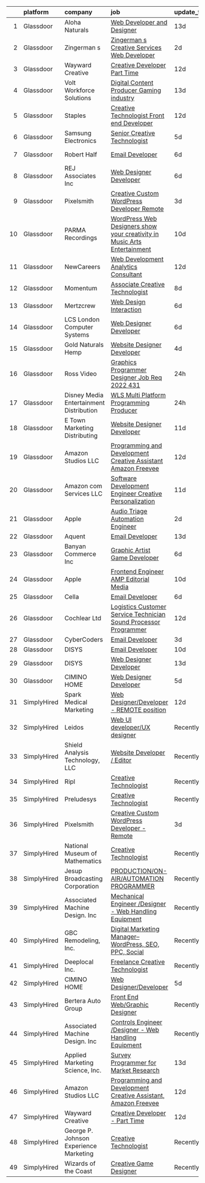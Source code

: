 

|    | platform    | company                                   | job                                                                                                                                                                                                                                                                                                                                                                                                                                                                                                                                                                                                                                                                                                                                                                                                                                                                                                                                                                                                                                                                                                                                                                                                                                                                                                                                                           | update_time   | location             |
|---:|:------------|:------------------------------------------|:--------------------------------------------------------------------------------------------------------------------------------------------------------------------------------------------------------------------------------------------------------------------------------------------------------------------------------------------------------------------------------------------------------------------------------------------------------------------------------------------------------------------------------------------------------------------------------------------------------------------------------------------------------------------------------------------------------------------------------------------------------------------------------------------------------------------------------------------------------------------------------------------------------------------------------------------------------------------------------------------------------------------------------------------------------------------------------------------------------------------------------------------------------------------------------------------------------------------------------------------------------------------------------------------------------------------------------------------------------------|:--------------|:---------------------|
|  1 | Glassdoor   | Aloha Naturals                            | [Web Developer and Designer](https://www.glassdoor.com/partner/jobListing.htm?pos=121&ao=1136043&s=58&guid=00000181c8094906b4c8312eda877c3e&src=GD_JOB_AD&t=SR&vt=w&ea=1&cs=1_02975eb5&cb=1656918461030&jobListingId=1007952679795&jrtk=3-0-1g740ii9gkbls801-1g740ii9uk61j800-67659c2537c2a3ac-)                                                                                                                                                                                                                                                                                                                                                                                                                                                                                                                                                                                                                                                                                                                                                                                                                                                                                                                                                                                                                                                              | 13d           | Redding, CA          |
|  2 | Glassdoor   | Zingerman s                               | [Zingerman s Creative Services Web Developer](https://www.glassdoor.com/partner/jobListing.htm?pos=130&ao=1136043&s=58&guid=00000181c8094906b4c8312eda877c3e&src=GD_JOB_AD&t=SR&vt=w&cs=1_bf8ea068&cb=1656918461031&jobListingId=1007977772360&jrtk=3-0-1g740ii9gkbls801-1g740ii9uk61j800-e499b32af42d88a0-)                                                                                                                                                                                                                                                                                                                                                                                                                                                                                                                                                                                                                                                                                                                                                                                                                                                                                                                                                                                                                                                  | 2d            | Ann Arbor, MI        |
|  3 | Glassdoor   | Wayward Creative                          | [Creative Developer   Part Time](https://www.glassdoor.com/partner/jobListing.htm?pos=119&ao=1136043&s=58&guid=00000181c8094906b4c8312eda877c3e&src=GD_JOB_AD&t=SR&vt=w&ea=1&cs=1_66c2be57&cb=1656918461030&jobListingId=1007955167727&jrtk=3-0-1g740ii9gkbls801-1g740ii9uk61j800-7112ac8b51489fde-)                                                                                                                                                                                                                                                                                                                                                                                                                                                                                                                                                                                                                                                                                                                                                                                                                                                                                                                                                                                                                                                          | 12d           | Remote               |
|  4 | Glassdoor   | Volt Workforce Solutions                  | [Digital Content Producer Gaming industry](https://www.glassdoor.com/partner/jobListing.htm?pos=117&ao=1110586&s=58&guid=00000181c8094906b4c8312eda877c3e&src=GD_JOB_AD&t=SR&vt=w&ea=1&cs=1_371d451c&cb=1656918461030&jobListingId=1007952197824&cpc=2CAED5C921A5F994&jrtk=3-0-1g740ii9gkbls801-1g740ii9uk61j800-079e1f56848e8ef8--6NYlbfkN0Dw5YS5k2p9urruc14icYN1MKKvJIN3Kd2XbyQRMSdz9S30i5tCfy1Y-ZWHvwiYZbgLZgbhyWDs5YFy4CRRMaD4wOB9QQ2eNt6TVvAU65ag8trotRibEzahZb88m25vOc3Wud-ZoW1TAqQlHP7IullWNJSM2j8A_sJswtfRCwNOBHIcCMMPg_qRMd3Sz_Vr3BWd_xmNR4xxUMwQDPrMV_ATKT3jtyfGjYrOBdu6wPXNPsAarx2LMJRwByyaRwTBKZref4sV5alV9Uo3JzEdQIS8W91Z1kOStnwVK72MyO1Chq0SqEbwNdy85OSgJoea6VpMN6UV2ngeC5z29dqX7_ZL4aBps4iq8wXg2AQpyeAwlWflWNOQZCPB6HiQ8tWbOfuWLln1AWDYZTB1p6F9u7GDb0nSwKK6jjw9xWenPiYSIsHls7WXSf2cVSHQBmUdQQ_Py01cAHaDfGGub7JftYwkj3APbm8z1tPhQODVqGHQCrz-peaIoEXu7iT33O_ieQVu-0Ic20pfIRKHu-Lk8mLBjegNgLTRb-X6TXDDG9zBg7Z-F4sQDPfmhTg4CcCXr7U%3D)                                                                                                                                                                                                                                                                                                                                                                                                             | 13d           | Foothill Ranch, CA   |
|  5 | Glassdoor   | Staples                                   | [Creative Technologist   Front end Developer](https://www.glassdoor.com/partner/jobListing.htm?pos=120&ao=1136043&s=58&guid=00000181c8094906b4c8312eda877c3e&src=GD_JOB_AD&t=SR&vt=w&cs=1_e7426ac9&cb=1656918461030&jobListingId=1007954915452&jrtk=3-0-1g740ii9gkbls801-1g740ii9uk61j800-ee740fed151fb7c3-)                                                                                                                                                                                                                                                                                                                                                                                                                                                                                                                                                                                                                                                                                                                                                                                                                                                                                                                                                                                                                                                  | 12d           | Framingham, MA       |
|  6 | Glassdoor   | Samsung Electronics                       | [Senior Creative Technologist](https://www.glassdoor.com/partner/jobListing.htm?pos=127&ao=1136043&s=58&guid=00000181c8094906b4c8312eda877c3e&src=GD_JOB_AD&t=SR&vt=w&cs=1_78885ac3&cb=1656918461030&jobListingId=1007968494885&jrtk=3-0-1g740ii9gkbls801-1g740ii9uk61j800-9298f996af1b1bed-)                                                                                                                                                                                                                                                                                                                                                                                                                                                                                                                                                                                                                                                                                                                                                                                                                                                                                                                                                                                                                                                                 | 5d            | New York, NY         |
|  7 | Glassdoor   | Robert Half                               | [Email Developer](https://www.glassdoor.com/partner/jobListing.htm?pos=112&ao=1110586&s=58&guid=00000181c8094906b4c8312eda877c3e&src=GD_JOB_AD&t=SR&vt=w&ea=1&cs=1_c8fa8386&cb=1656918461029&jobListingId=1007966987917&cpc=56C4EA4A1A191A49&jrtk=3-0-1g740ii9gkbls801-1g740ii9uk61j800-08570e393c51694f--6NYlbfkN0CpzDdaQkua3np5pkmj49lKioZwmwxQ-yx5plwbYmV_M5St0DD8rCm1b97fu_mRPTT0lX9fIyOGuKZAagrYpKe9kmVzJG0uc1dRY7ZhFZ2MacIHCknr7RtkoHkGKQB2stR3LEPv25-qcAvPVUzTxutNrVTz7leryGygVgH6ADYWPkuYiKSf2bzROAynN4B-uKwOpmPv4v_Grt2IFoFdsq1xP-LTuD60aT49_L0ZvZmP4j4v1wMv5IJ6mIg4aZzoOq44exeFY9r4ss_j_8HJddv01KWu3WFMIAnXHkK7z7M4vqnFQGDs2J_6kXjyq5oCwCIMMO-psrMZTx3g54MG2jrYmaV9IMnMThdgqe9Zi-3r1o4Mke8xRQeF4VJRRKJsPEMTWdoAnCFQ2FTkHFBzU7CSIJ2Ub6sVaRhj2hrAoM9yrv5PvKBTl5dlfs0vHUUYX6CrXx82CInpRUvfVnoXrW7JR1ZWlCt1Fd7BCrea1hYPNNHuqAF7WfgN5ZlQUmLmF_4FshqFmr6B_IO6I7maudgiR8AV-oCJ9xSPpuEzH-gQIzoIC4gTvL4K)                                                                                                                                                                                                                                                                                                                                                                                                                                                    | 6d            | Minneapolis, MN      |
|  8 | Glassdoor   | REJ   Associates  Inc                     | [Web Designer Developer](https://www.glassdoor.com/partner/jobListing.htm?pos=105&ao=1110586&s=58&guid=00000181c8094906b4c8312eda877c3e&src=GD_JOB_AD&t=SR&vt=w&ea=1&cs=1_d18abeee&cb=1656918461028&jobListingId=1007966601344&cpc=87A0A889578C8297&jrtk=3-0-1g740ii9gkbls801-1g740ii9uk61j800-f21f92c11f9636e7--6NYlbfkN0AF_bfm7gzr-f4HtFIOaurJ6VoJjpjfwwjpbPTStdJTja__rm5RFnvmIqP4IgP5Pe9LPH0Wvd-eNmh-svet7uxInj_bsQckp_AgRbUVHkU9u_v3es87Or_Ts7e6a_xbBrm9_L7GMw2LRBWHymCT5m1nvlXN4krY8lr_MJ5t1ZbAHoB0YuYPu8GwaDTuHa_XEp0ythOkfI5NOV1VdERvDIzUU7aTJChKYGhF9hH4fnqhbSb0XFk5S5ScyViwo8njt8w-E85V7i_5ZSL0b9377j0HPgF4H780QZwX43rKkYLdtS_UzC9CIUCmFiODXiyWRh06N31L8rFx5M7Bn2fs4fqFowX4_m2dp63rvn5kL--KzH6sIhDFNXgeqbGNcz1P8yVZHNYOx6M9SL9tzvSLYGRP85UsQbwnJMlSzzdJXzkadU8xjfoZRwHaLpxV3merpA-4a0HZvPcVqVzHd9rH7C8TqwKES4M86VhIzsifjaf9NBbS3VqxOyWox6PqqR9LT-o%3D)                                                                                                                                                                                                                                                                                                                                                                                                                                                                                               | 6d            | Maryland             |
|  9 | Glassdoor   | Pixelsmith                                | [Creative Custom WordPress Developer   Remote](https://www.glassdoor.com/partner/jobListing.htm?pos=118&ao=1136043&s=58&guid=00000181c8094906b4c8312eda877c3e&src=GD_JOB_AD&t=SR&vt=w&ea=1&cs=1_ceba4e20&cb=1656918461030&jobListingId=1007973883449&jrtk=3-0-1g740ii9gkbls801-1g740ii9uk61j800-9ace6d2b283665ed-)                                                                                                                                                                                                                                                                                                                                                                                                                                                                                                                                                                                                                                                                                                                                                                                                                                                                                                                                                                                                                                            | 3d            | Remote               |
| 10 | Glassdoor   | PARMA Recordings                          | [WordPress Web Designers  show your creativity in Music Arts Entertainment](https://www.glassdoor.com/partner/jobListing.htm?pos=110&ao=1110586&s=58&guid=00000181c8094906b4c8312eda877c3e&src=GD_JOB_AD&t=SR&vt=w&ea=1&cs=1_8b8816ff&cb=1656918461029&jobListingId=1007960095074&cpc=F4EED0218A761C36&jrtk=3-0-1g740ii9gkbls801-1g740ii9uk61j800-a51dcf66eccc53eb--6NYlbfkN0BMd6i3W3qmAtDke4ZitYLMBEMpVvOQU_aO9JUqgRRkgwDvgaVV8jWDDkXv0s9VdhdFtp8vgpc7Xd14geBqCVRfeb-Zk2gFUWrnzfN3CO7_Kshg7e9lFPeLlS31PbWmaUmDuWqBwBaZIqP5E8OfSbZVpgw5zRAc4LpRHBRqxyh3tAhzUrHfLFIfhkH6S2Qey-YjK3iC2Gp4qB6aGtK7VHE245oUFkMCBj0-yFpnhO5X3oB8sPWhD5-mRJOf6yggeud-fPXX6ZSECuWFEWmSeAtPMLocwf07saaz9cygWDnJkHN4W0sqth0w9N9KWoC53SxCV3hvkpVOy6mjPzovIYX-chmsB9rnMDg2WGi6MT5kJDPhnJuUAcvFUk8OkpYleeSGlZ6SeY-OoIYxc7peOmmUl8E386w9fUM_P5VT1L2uh6Qetnp0ReFpu0CxoBG6V2bkWlApdR3AGHlwxMm5WEIE6wHytTiV4bGoAht9yG_QE6h0KipKcTma74ifu7pmHJWggbQBQZTCRM0f9Lf8oxbXqez9Br_JukBfQH4RJqCKEkpspThqBjgn)                                                                                                                                                                                                                                                                                                                                                                                          | 10d           | Remote               |
| 11 | Glassdoor   | NewCareers                                | [Web Development   Analytics Consultant](https://www.glassdoor.com/partner/jobListing.htm?pos=107&ao=1110586&s=58&guid=00000181c8094906b4c8312eda877c3e&src=GD_JOB_AD&t=SR&vt=w&ea=1&cs=1_7b9102c7&cb=1656918461029&jobListingId=1007955225086&cpc=E521981D00147CE2&jrtk=3-0-1g740ii9gkbls801-1g740ii9uk61j800-44635003ad8b825f--6NYlbfkN0Bjiyhcpv8gxDD8fdIe3FrBcqNlTJ9ClQKIdpXLARihlvdTWrPsEQj_yOw-2Xl7mg9yuMTHVhFBjImJDFRcnYWAbYf4jzfaUCqWgNnXjpD6LEAcxjd_jNtleHyYvptgX8TjJaGJvupqsD-xzNA06HpmVcNNKIUlRRQ7MHCOXwt73xqh12gYdjmNKOjq5FQlHNGa0hDCaf-tmaJVNUBQJVKOay_f7PqEVTZgzFJH_gIfO2JFhoCbch1tVCJ69eA-zv28uWxc1c1xNKzMj1TA4ylnf6xPXN_j3oSFCssNFVHzGWfhZEnnFTWUXOaI93oxZha6ktuUtw4ujdz1M0Fa6RG3WTjjzKI5czH-J2i-sc9l5Ok5tlhlV5Z1tJyE5ZoTDHW8RyakAofeDjm3fndODV1W7rQuf-UlUXAzkpHOmA5gjjMkUcZDD2MYRhPvh1PWbA2agm2w8b8C-zq1nySj0tZRnjMwkLqxSuJPehGIcVlqwYAkTRl__d1HdFHw4o1DWsczGxa9H6cq177G5BQV7najzxch_DQkkngWCyqoLekCMtFtK9EyKhT0QHD-aywcil_b7CUKoKXQrBk6euVtB_KldL1uMnUF9vbiyVlZWjRH5Vg6oc9til42Kyy7G1pTSsHOPkhIbIevJFqooFgm6yBE)                                                                                                                                                                                                                                                                                                                             | 12d           | Columbus, OH         |
| 12 | Glassdoor   | Momentum                                  | [Associate Creative Technologist](https://www.glassdoor.com/partner/jobListing.htm?pos=124&ao=1136043&s=58&guid=00000181c8094906b4c8312eda877c3e&src=GD_JOB_AD&t=SR&vt=w&ea=1&cs=1_a4d803e8&cb=1656918461030&jobListingId=1007962939629&jrtk=3-0-1g740ii9gkbls801-1g740ii9uk61j800-ff42c8cfaff0c76f-)                                                                                                                                                                                                                                                                                                                                                                                                                                                                                                                                                                                                                                                                                                                                                                                                                                                                                                                                                                                                                                                         | 8d            | Atlanta, GA          |
| 13 | Glassdoor   | Mertzcrew                                 | [Web Design   Interaction](https://www.glassdoor.com/partner/jobListing.htm?pos=102&ao=1110586&s=58&guid=00000181c8094906b4c8312eda877c3e&src=GD_JOB_AD&t=SR&vt=w&ea=1&cs=1_446a3cf3&cb=1656918461028&jobListingId=1007966236424&cpc=FD0C804CFA90C8E1&jrtk=3-0-1g740ii9gkbls801-1g740ii9uk61j800-d7b203b7847f2977--6NYlbfkN0DE-WsZ-E3KFWF3Vy9cHNPRyT9oUaNiOs8Aj2pBswgg_UihWvJc2IKLsmDR5GY5w7YP7oCUHMvOM01OcB-YNU1bs6twprF5ntZxLVCRH2oMJUu34ecslfq5H5bp8dBx3WcmM81OYSb9qzXI2VSdSvdiajaXK6Q405UmUx9sHJAuFPPOcRL2l3G2rA0xFX5jC3dk-bJqLfPBOGhxDq0bXkUmTCJ3_4CJj1EYKLKXzyJyFNsaiqi8iY6AQ6XAciLTagoYcr3wLlqVVSGngAXCApx17yqbhnX4R_KXxTxOGERhVPooVqwmqUwURPu3n3Nl-zVUVNtQSRkwb3JT2IKYac4h1KwlJRthbiDijhG2f2vKTrNR_NGvrGqsaEuCiC5RSlN2z7WIJHHNSwvnanEBMXsWH0z5Y9NRShSxqM-5NiuOusEJa4Jflu_ae0KRpt-SjOQFBhv7Feo7NRBH_KwclR1hGD2MHTI557E-V9vq-8iGmqzI7zU9ZIGG6I2HvgQ5yJA%3D)                                                                                                                                                                                                                                                                                                                                                                                                                                                                                             | 6d            | Orlando, FL          |
| 14 | Glassdoor   | LCS   London Computer Systems             | [Web Designer Developer](https://www.glassdoor.com/partner/jobListing.htm?pos=106&ao=1110586&s=58&guid=00000181c8094906b4c8312eda877c3e&src=GD_JOB_AD&t=SR&vt=w&ea=1&cs=1_26d07257&cb=1656918461029&jobListingId=1007966579486&cpc=9EDA28EADF1DF7F0&jrtk=3-0-1g740ii9gkbls801-1g740ii9uk61j800-b648318ff084326a--6NYlbfkN0CckLY1Y7Nzm7RAXoTq-bvgsovIKUj47znE7HlWw5vlrDWT7l6GaPFsZiavTqzdiZeSaDW7SoWiDl4lnuPg_HOva0V4T7MKe1KwuLmhtBa1yw91o-2mgcMY33eeB5JpXn0qZHVHlA-q4sF9I383nlbjXZ9u3j8E8bBNXs1gKxBSDcuT3G2NZQBgBxiizMCS-8QAFfJN3_kO9bYBcyg7eHzF_urJXWn60PYhX2MTEGjXwYhyP-runXYOXauna8LLylySWFlArRrICiU7wDpc1YQoh967Gg0OumVQgAbrVQHezTScvWOXK28hvRexZx7Q-V-uqPUaloHDHA5FL2yVLyvFtGVdkLSOQhtkw-RPFf9jIkn9sYuTeLFANaOPAB46RwYSiCby6Ee2eL5qBFLOPO-W-BmfMt1lAqrp6y2kF4LtU3h9qcbCbIVgsSvarziyveYXbHt8hE6oSDKGB44fnDH78kThom8HySPtU0T0ne0f12NaCSLoqxWCZn8MkmFcZO6N8xcbC3-KdJ7BBTTqkUkHaSV3t2s28mhUftr3oTF_fodlKvt7hMWwQpihmzq3PovGYYIaWfdCMLx7jpIPBSDRJ7iVJ9Ufxw6IU8N-Mb0H07H5-Ss-rQEwyfe4qxq3uha1VveWzC7bSF9Hu3bswi4eFTiKhjHWjo3SKNGPy4jmkQpg1AZQqmfwy9Z3LTu0iY1DQhwFs_vZEWmWqPZ42YtjgZrcAs-eGOM-AHd67nuwB6iqb5VlicttiUdqGoksSSZp6y4phShdFw%3D%3D)                                                                                                                                                                                                                 | 6d            | Cincinnati, OH       |
| 15 | Glassdoor   | Gold Naturals Hemp                        | [Website Designer Developer](https://www.glassdoor.com/partner/jobListing.htm?pos=128&ao=1136043&s=58&guid=00000181c8094906b4c8312eda877c3e&src=GD_JOB_AD&t=SR&vt=w&ea=1&cs=1_938c0367&cb=1656918461031&jobListingId=1007970947546&jrtk=3-0-1g740ii9gkbls801-1g740ii9uk61j800-d1b3ad55563907bc-)                                                                                                                                                                                                                                                                                                                                                                                                                                                                                                                                                                                                                                                                                                                                                                                                                                                                                                                                                                                                                                                              | 4d            | Provo, UT            |
| 16 | Glassdoor   | Ross Video                                | [Graphics Programmer   Designer  Job Req  2022 431 ](https://www.glassdoor.com/partner/jobListing.htm?pos=125&ao=1136043&s=58&guid=00000181c8094906b4c8312eda877c3e&src=GD_JOB_AD&t=SR&vt=w&ea=1&cs=1_87328fe1&cb=1656918461030&jobListingId=1007981036661&jrtk=3-0-1g740ii9gkbls801-1g740ii9uk61j800-79d5b95c2834f072-)                                                                                                                                                                                                                                                                                                                                                                                                                                                                                                                                                                                                                                                                                                                                                                                                                                                                                                                                                                                                                                      | 24h           | Remote               |
| 17 | Glassdoor   | Disney Media   Entertainment Distribution | [WLS  Multi Platform Programming Producer](https://www.glassdoor.com/partner/jobListing.htm?pos=103&ao=1110586&s=58&guid=00000181c8094906b4c8312eda877c3e&src=GD_JOB_AD&t=SR&vt=w&cs=1_fc5b6c2f&cb=1656918461028&jobListingId=1007980701672&cpc=F45C15D234B746DE&jrtk=3-0-1g740ii9gkbls801-1g740ii9uk61j800-84853a1c25adb44b--6NYlbfkN0DAFTyt7pbDCC2JPO79CSdi1dIb81yjczP5qsKcZIxgiYm3-7g-689UvJS8MdHcuGNhkh_sUmnCDtCQ825fc-diln2_lv5IRZAeNPZxmhzhQrrAsApBOkoheRT1JvDRPtg4jq7RXbsvVUcir1cKErRP-WkwxZPiSA0hYFWNiEFkXVFohtnLHGf2Q0R5B7DSFOZpJTMJlZsFN_KOKyQ8hiLXEzbvMl4Jaob6VP7ePpQC_p9VwWcTT8xNfCb5WtCPvASxIWwV15YnuM5VwCxncMcGtlFL3NbRj0ES41-aXThPbP_ohp1wCG1WlJUHDjSCJz-cRzREU660x41lfPtCEY0PEnu_agume5Adb_mPXGtWF2CF1RM_t1H5y9V6dP7xGxa_n9JXOHb7XtAJfvkhK2aVmIaNYq_BUXyLkRBW_1q4Iy9lLUL4s9fZ)                                                                                                                                                                                                                                                                                                                                                                                                                                                                                                                                                                | 24h           | Chicago, IL          |
| 18 | Glassdoor   | E Town Marketing   Distributing           | [Website Designer Developer](https://www.glassdoor.com/partner/jobListing.htm?pos=104&ao=1110586&s=58&guid=00000181c8094906b4c8312eda877c3e&src=GD_JOB_AD&t=SR&vt=w&ea=1&cs=1_6a2dbd3d&cb=1656918461028&jobListingId=1007957283512&cpc=8F7BC0C6B9F707AE&jrtk=3-0-1g740ii9gkbls801-1g740ii9uk61j800-4bbd83eb6e4fb58f--6NYlbfkN0DTBwQIIqOZriTQlyDC3H4r-aRFxwE0g-8xC_c1L20femK_v-xx8idUgDFaEkHZGGPo64Ec01lRNvcrWg9vUMzq8DQF090pDZrfXfpS15vhYnHpE5LiOgmUKLylryTgIoKhYh1Es_DSxvBax7J2h7NVROQAsGMShl2nChjPofwzXbZSdR33PonxtWbvuTfAksa1uDnD9BrstiMtKrw_JnGnoNw7N5f4g_SYb1IzJQjUN89LzeIEuP3oMqzcy6qI7JlF9cnRg_5Qozu5Y0Rbk3PevuZHdKJOiweIjOec9C-WoQVnosVYHiFEI7lN8HiIYzn56O8OR4-skz95RgtCXFLjJheBLOfGgcm7A0xKnimIe_yKdnZb5fsgEVnnasJqlgSfIUBodFMZrX45OXBEpvOFH0S0XZhDNWwLkec2s6Cauwof2klCY-lyKcjYynFLRcv3AeuR0ByESt38bOUm5MiRyIM-DBs_VJINlWzrF72LLeGvikWUMkP3NHsyqQYsyReHgIZE3pYj8A%3D%3D)                                                                                                                                                                                                                                                                                                                                                                                                                                                                             | 11d           | Elizabethtown, KY    |
| 19 | Glassdoor   | Amazon Studios LLC                        | [Programming and Development Creative Assistant  Amazon Freevee](https://www.glassdoor.com/partner/jobListing.htm?pos=123&ao=1136043&s=58&guid=00000181c8094906b4c8312eda877c3e&src=GD_JOB_AD&t=SR&vt=w&cs=1_28783d37&cb=1656918461030&jobListingId=1007954125442&jrtk=3-0-1g740ii9gkbls801-1g740ii9uk61j800-3310ee7fa5def582-)                                                                                                                                                                                                                                                                                                                                                                                                                                                                                                                                                                                                                                                                                                                                                                                                                                                                                                                                                                                                                               | 12d           | Culver City, CA      |
| 20 | Glassdoor   | Amazon com Services LLC                   | [Software Development Engineer  Creative Personalization](https://www.glassdoor.com/partner/jobListing.htm?pos=126&ao=1136043&s=58&guid=00000181c8094906b4c8312eda877c3e&src=GD_JOB_AD&t=SR&vt=w&cs=1_7265b478&cb=1656918461030&jobListingId=1007957429995&jrtk=3-0-1g740ii9gkbls801-1g740ii9uk61j800-6ade1a2bcc406ce8-)                                                                                                                                                                                                                                                                                                                                                                                                                                                                                                                                                                                                                                                                                                                                                                                                                                                                                                                                                                                                                                      | 11d           | Remote               |
| 21 | Glassdoor   | Apple                                     | [Audio Triage Automation Engineer](https://www.glassdoor.com/partner/jobListing.htm?pos=111&ao=1110586&s=58&guid=00000181c8094906b4c8312eda877c3e&src=GD_JOB_AD&t=SR&vt=w&cs=1_70d2f349&cb=1656918461029&jobListingId=1007978378613&cpc=8795CF9063CD573D&jrtk=3-0-1g740ii9gkbls801-1g740ii9uk61j800-e657bffb685a97d1--6NYlbfkN0BvKrLyj5gPmtZO9T8euul8TCxuuKNOtzRJOomxnwSEodTz2Bc-sPZlt2Zgji_QUXFPq_gRBnVvJUIolVxN9DNXuYf019LKxu4_e0WQt-zes1F-UIhOD79HrJfXYGvdGhBje4Z4rVh3zINPgt3mS3He3VdbgS2bFhkUiI0-TeQXVF6qyArA64_rdWPZ44zUMSH_bv7RAWT60scY76t0RxXtk29Ml8bS9lYY6mqxqHA0ZucxOgiogBa38efUajeBs2g2zBVST3mAOgn2aPQO43SBbsqIJ4jwRwVbPtbALpl9MqSou-gEB-RDTU1dvpwEDbnZP25SoUigAKkPRZrXTLwz26XLEj7G1KcN6ok_Ewvj-6yXYGENzFHIUTejyqATky00YBZL2hrSht9oCysJbH80TGVDgUtRNmEvBbMPPh-YU_Gy6VVjfTf9kr6r_fgkabOrLSHKmypFmbtccKWwMXNSi2bMn0Hi_uVj1zipY0f-vIXohKHnrOgnydlCtVRAa33dG2kISbfklhHgMsRxLeseknqtAL1Y1aAJ1AaUe8qFnZMQ2liglGV4dfXeJDCe9aI_pQhVr1FcxTSe9WxpBRGTRfCsvb3Xclo-OSqphLQ1-GxgwROgicSInvtv0g6iiJuE8sED05lg9_SBOTCWkE-fzjFKon8tOZyOcogzjjLNOaNX87JiU7rj_zNedz81IdBUh-ooaU5nT6ClLSfdXnPe8Eo7STymBW7wUJUsRvSPHfKOdXxzfRTMFaSxHG-q8vXYaOoYoowyBNAx3EFxC6bvIfMqw7XwuxKUTUBDo2GlGdPhr6IfjUmeEUTcT7qU5JKXiJfBld5CM5qALrdIdCelQiK8iRkwdbeXeEOXSZObEWp_ytDbnEBpeXcUs69Wr5Mb6So1uOLHSl8E5AVX6BJRmm6m7hAAu5ssWgWvcQtl89VORX-FiXhJppJnE_SGRJGYSUhRcU-Iy9U2ZJzY-tEk)        | 2d            | Cupertino, CA        |
| 22 | Glassdoor   | Aquent                                    | [Email Developer](https://www.glassdoor.com/partner/jobListing.htm?pos=115&ao=1110586&s=58&guid=00000181c8094906b4c8312eda877c3e&src=GD_JOB_AD&t=SR&vt=w&cs=1_faa0c966&cb=1656918461030&jobListingId=1007952573824&cpc=5EFBB0462F9C6B7A&jrtk=3-0-1g740ii9gkbls801-1g740ii9uk61j800-68efd4b299b32150--6NYlbfkN0DMrcEu7yrtATojKJA7cEzGQ3FdRGWLh0CZQInL4ECGI9gD0Wolx9R2v-Aex0-GK04gGr-eiXey2i92pIbQIQS7Cy9CQdYLHYVx2I5WR15xr8Qf-WU4n97IOUPhk0K_9Bj3KVlD2SB-Xt_VWquicKOnj5gJTTMDe3J266M2V6nIezIWAtBdLHF6XdVzEyhhmYZodwyBCY9OXZ6dvDwRYWRq72Bg91SYnYObOAayu3tZKGmVzSDhF4vRUjeMuv7Vw8U0EMZ3yhxmPO-xxkwA23IYvWP78geMw4h7A0wXVkQ6qk1O8xwVZVFHpiDl4pD0wAiRLOf21eEKstQaaaT3EgBigy95pSffqPQ-db7kvWCE1dX_4tO3k5WLuu8w1u4EmTrPg_uhypLBOQLQAoYU8wGpHNI-eL8i3c75HcHOOsmYbLZ0l4xGjhahtsMFewmeKEbPd8dc-aK62w%3D%3D)                                                                                                                                                                                                                                                                                                                                                                                                                                                                                                                                                             | 13d           | Dallas, TX           |
| 23 | Glassdoor   | Banyan Commerce Inc                       | [Graphic Artist  Game Developer](https://www.glassdoor.com/partner/jobListing.htm?pos=101&ao=1110586&s=58&guid=00000181c8094906b4c8312eda877c3e&src=GD_JOB_AD&t=SR&vt=w&ea=1&cs=1_b0b29b18&cb=1656918461028&jobListingId=1007966212509&cpc=88C71AD61D38E582&jrtk=3-0-1g740ii9gkbls801-1g740ii9uk61j800-197112c6e9a1d03a--6NYlbfkN0AJ9YajiwAf1_6xm8q8dI6Igxc08os5d78_r09uaRSAcwDDgENtzZlxIlgk5fZjk8b79_cvS0WPZXWA0PDif8QNjHVJWJ1bgmPXMRZRJN5Fx6aA07oco2YrbnfK_Y3t74HhDjPSMiooXeCJjtqQHEKI3sRU6U3ANILjFi8teRAqs0OBy6B1j9HqNJYR5DHVCQ8LOqlL5LHOVg2TQ5TVu_iK54inHEXDbx4OIgIsvQeFw3LJ_CDgmq3RSFe-ciO6-Vf5Zo0L_E2DVDHecAxd44FLFdlosKDC4H9pNd1z3SJB8Da7amAVzcV7f6DKeol9cuUxOx8mQ_nxPM1xs2sC83rQS-uTWkYjcumVTY7oQE3uC4187VNxfTnaFxoxE0twFCtjPDBU2naulSkTrvXzDo_8hbaq3WNTQBB14uDtM_XsXjybGqxxzNj-bODVnatm07_X5u5CpUrYBvOFkU0bd-yvOardXn4wttW_HzQcAfgY3tWkz_MuVvAMbGb2rAcOMiCzrrr1KuJDJg%3D%3D)                                                                                                                                                                                                                                                                                                                                                                                                                                                                         | 6d            | Pompano Beach, FL    |
| 24 | Glassdoor   | Apple                                     | [Frontend Engineer   AMP Editorial Media](https://www.glassdoor.com/partner/jobListing.htm?pos=109&ao=1110586&s=58&guid=00000181c8094906b4c8312eda877c3e&src=GD_JOB_AD&t=SR&vt=w&cs=1_107e1fdd&cb=1656918461029&jobListingId=1007959218551&cpc=FA84DF7EA1EC2398&jrtk=3-0-1g740ii9gkbls801-1g740ii9uk61j800-8ec89652d7eb2514--6NYlbfkN0BvKrLyj5gPmtZO9T8euul8TCxuuKNOtzRJOomxnwSEodTz2Bc-sPZl1dBMH13w-jMcZfuZB3jLNfNmnRs7YwGby57gkbamBkjGH8ip3TSiaWCe28v62cXqAQM2cMa_5pGn15oC1B3-qjOfvHc4ZdEMHCRDfEnMgEmUDg2SmnubD8pJ889sMokcGvzxTn9wmlIjusB_atIPjMzJPuU80-GuCxIoY-xCbLhG_u7wCh-Tw_eT2zfBeJu89r15OBfSpaEP4SFOiUXlQOOagrPpM_hCyrl-6DmoMkOZ0UqY0AkP-HBc5qmQSar9_TuDjf-06ViuULExqc9q2P_ImzmLLdF6f4A4X4BrSIdR7oc7NBaF_Cu-ktDY-16JAr_jwWedvOjIgDAelzqPica1_Iz_s2TXyBAXuRQ5r5xxwjvVf8p4TqWE7ald0QJPBouSNEfIqjHc231u6STMWgnzDeTMZqMa0FQcMJzEw2K8X-jQkboJASZPXv9aWUB0CZJufcOAhlKUgxTpGONq1xzAvH61mV3aSGLvJMKwPJwpMQF88Mj_kL_Sk1yGBKUQViE-irbVw6FKA4cW9OlnnSQdTKTq4yTBskBejJMF0XX2mHdBMeVp_toWGm0nbUhVIX3CJgZ5Tzt7LW1Rhl1jvEsyhdzTo5FjgZ-XY1CW7WNGBCvrKxc31DOVmRQd8870fk4CSYMPqWONrVF9vpQYpMuRgpt-mB3VRojCgYR61hOxXw6WJcnUxnwiQA6UH86BrX9bZ6FmtraNRh1sUB_veRi9gwbCZRLJfewpCIHpBWturbg0tQ87z-R02C8Hop_ViO1kyMXSwCVYB7ZIlwVCCXE01lLyj825AxOOWqOyApiuJ8wB3HS_iWr1miIGHMk3CztzjiODMi18l-QPYVcji3IcffUbVjGTJrJVNt4pJdWfb5T6Ai8DHn_HbU57STp_SLHWIZkz1h4mZx7bKj0HNal9Q3gZOdgT) | 10d           | Seattle, WA          |
| 25 | Glassdoor   | Cella                                     | [Email Developer](https://www.glassdoor.com/partner/jobListing.htm?pos=114&ao=1110586&s=58&guid=00000181c8094906b4c8312eda877c3e&src=GD_JOB_AD&t=SR&vt=w&cs=1_de1cfc25&cb=1656918461029&jobListingId=1007966590061&cpc=F41FEAB56D215062&jrtk=3-0-1g740ii9gkbls801-1g740ii9uk61j800-7f36455821577555--6NYlbfkN0ABL5jwqrJX8j4-zsE1pdctockIOMh3bUiDojLxDHSgfnyfdrl215GIT9Vdrv6w9UlNAQDe9zgpwkRXFAZA5RALH8YE3RIAvvXzonzkZLfOerjsePMXvogECXS4c0ppzz40V83eF5oGg6bBktiSeaQIe9_A--3_Y5nLzkkj9onER-eZIhOaVVd_DghTMOK_3P4X4z7T4Dv7zeo3a7J-K4xoVDp2wOcjnoyBgRk9LI8T7qM1FPbixS_adZEg17AxCI28eCEuAtDPwQN4IM_aA21UTGkkrzfZwXDk9pPYhkyejiOy7AMlB15Oq_4C3PbH7yyzE6BGvms2rQU9zrXSI4ZoTbG-4uDaoS8XE9Ztpydm8mbE4YV9SmDtENXKzKsj-i0GgHjlrACJax5_kj7yVzPLaptzQEFPPuqARyXH-ETPiNGcaUjt4A3uJn_7LaQrg3YdkV5lL-E8P4pLrYmeqUWcGkorAQV3ofOq24cJazIiJa_sHhfmz0PXPENCx9xathltX-WejTx4g87m23kh9cE08lISbVHwMG_aCTj2z11VmRCxfPuImsBrJgQP7m3IbnAxVg9fYJDRczE47oMuFxXCb16_X4_OugSUtjsos16lXjafbRW51ARoNhiCSuRWzYBpy2d3bYuQMMtNMSrfFfan_MQXT9n3xX9aYrwaMo6KzdOv17uqsI14bCJpJY4cu3AmgJ7I932E54q-pzhNaoL1cpjvWEoirwlGCU-hzgnFZVdaI7vhVhjG)                                                                                                                                                                                                                                                         | 6d            | Dallas, TX           |
| 26 | Glassdoor   | Cochlear Ltd                              | [Logistics Customer Service Technician  Sound Processor Programmer ](https://www.glassdoor.com/partner/jobListing.htm?pos=129&ao=1136043&s=58&guid=00000181c8094906b4c8312eda877c3e&src=GD_JOB_AD&t=SR&vt=w&cs=1_dde6fef2&cb=1656918461031&jobListingId=1007954862423&jrtk=3-0-1g740ii9gkbls801-1g740ii9uk61j800-4169bde8d538c4ad-)                                                                                                                                                                                                                                                                                                                                                                                                                                                                                                                                                                                                                                                                                                                                                                                                                                                                                                                                                                                                                           | 12d           | Centennial, CO       |
| 27 | Glassdoor   | CyberCoders                               | [Email Developer](https://www.glassdoor.com/partner/jobListing.htm?pos=113&ao=1110586&s=58&guid=00000181c8094906b4c8312eda877c3e&src=GD_JOB_AD&t=SR&vt=w&ea=1&cs=1_c3a51e1a&cb=1656918461030&jobListingId=1007974917008&cpc=FA84DF7EA1EC2398&jrtk=3-0-1g740ii9gkbls801-1g740ii9uk61j800-8fb8ae502f80ed25--6NYlbfkN0CpFJQzrgRR8WqXWK1qKKEqALWJw739KlKqr2H-MSI4eoBlI4EFrmor2FYZMP3muM2QRV5nruVsIsTG9gG733lG-QoERH-TGKxC8egnKKwP_bh5ATOwe2iAQt2M9DXjz19_za0g93saOxeQZBzPLyMm56p7tSVUMnsDuKkvZWOVterNFBWOdt_vGT1sjIA6xZDyhItOxg6a5TS5JAXnkzHYSjGN2tga3nQF85gcikZNdJyLWVaUjZBC4w301wjMnPSSm1LcTcTYjDHVXIOsHhJi4RlUyBPORLEgttakn4uLNfoBO11vHVzkzYfF4FnEsR3Pn44144equrO_zOxrDCDvmSGHeCCL8OUBDV7gg8TdT13XAv4uqjEKLQ54n-rnxVyIQrsTvbnPvkFiNeSAtaqGH9xcbq3qKthWhMFms3YwIxjLwvPZDPqvVNtppkKGzNFFUq-uKzrkVp8adgPXuY7K114hsPeBZRJqrDsgh7WUm3WZDGOhI0E_CU_CH0UwBtKBelKtG0_7pJ1W5F-kZbeTVJNrdwvB1QJ7iDABek4u0v1t7kPlqTGoajNKRoTRma2Mhp5pk0PkenStCJ25Yg_XfQlPRtPkWOhClMMQsclKA20FYKRuICQ95GNHl3BiZg87LdUNZQQt4xoFR1zYMWDrzeith4-oZe35k-wjOSPucbKEhKpxbwNdSWYRTF1h4UcC95pWZ7enRum_ITNkOzFnnVgW9PwUy0K_QWtcaSDlRg-RbJpfosd0FSaNzQaZpra5D1hKcgKCVTDdHcB_v1IA3OOHZiZzSCPqpdFJMiMlNk2Ptoz_dp25WZpc9npu1G9yrdSqV8PMGdRf8PI1Jl4_KqzoKD0QBIRTeGR6SRNYQjqLF-PbgYWIYLsqdj5wWIGUg3Iau8cqHYEk6EzRFA2-YqkAN95mbr9ApP3mpu4GP-WMjsp6hqRxSgeSEbkJZUeZ-JTOrY_U5XwNtyDMjD1leWwd27wMFV0%3D)      | 3d            | Denver, CO           |
| 28 | Glassdoor   | DISYS                                     | [Email Developer](https://www.glassdoor.com/partner/jobListing.htm?pos=108&ao=1110586&s=58&guid=00000181c8094906b4c8312eda877c3e&src=GD_JOB_AD&t=SR&vt=w&ea=1&cs=1_dd24fcf0&cb=1656918461029&jobListingId=1007959612224&cpc=8795CF9063CD573D&jrtk=3-0-1g740ii9gkbls801-1g740ii9uk61j800-67267d1e6d4f95b4--6NYlbfkN0BTYkY06FZEdAAtNWO-eDAfNklmfZymsMF6eFRONl7rAMN5x_2sHrqXfWPo9rHDxSO_gacTBItmqj8iP2XLm6svXGqlrMNfRtt-HhjIcX9OlTol68_PaBuKp86itFR3aU3cLu09zAlloFTdg7-CfHjUu5SRsrgWx5iUH1gnubVqeSptFdILGBHLD_Fv4bw5jcfha4xaJDOD8XJWHCUUZOW87_ShG3Ox-SbZ6gZh39DTUkwLGACY81Lie6Sh-as4QvzUdtRa3L4SWkGxDvg_wRB56spNfqPrEpP-zmj8GWzAJzN20NGp_s3iUQmjHSMHeCl5PE7UDPcZ0GfLp4MRFusqcPXtXAzcoTRq2cpND4z6RJsgvpOp3T_FbZeDzrDBuUUpKLGLArDbXiieb5ogCVXo7whRHXSibVGRQOZcZWMoVJkUtE_epdmfTNfTbUjMdPPt21EqdOl9xwIPcNi_Rs8Vc7frCZCcqtEJkH898PzhwOzqFvTtb88WFMV_D-XS2HM%3D)                                                                                                                                                                                                                                                                                                                                                                                                                                                                                                      | 10d           | Remote               |
| 29 | Glassdoor   | DISYS                                     | [Web Designer Developer](https://www.glassdoor.com/partner/jobListing.htm?pos=116&ao=1110586&s=58&guid=00000181c8094906b4c8312eda877c3e&src=GD_JOB_AD&t=SR&vt=w&ea=1&cs=1_1764392c&cb=1656918461030&jobListingId=1007951671859&cpc=9908D8D4413DBB8A&jrtk=3-0-1g740ii9gkbls801-1g740ii9uk61j800-8fcd7804fdf36ad8--6NYlbfkN0BTYkY06FZEdAAtNWO-eDAfNklmfZymsMF6eFRONl7rAMN5x_2sHrqXfWPo9rHDxSOXn9aDDc6oJFJGtfDzNxTi9CLySDrlCrHSJaLREgeV993D6GBaKg7rNVQ9FxGCJu9FaNRP2cEvr3fINsWBncM1u9l6bggpREBzr3e47ICVLK8_kRrJju7mqRRV7VFyTgcr7SgLfQ8hfS1R5ZLnhNtfj3QfJIQ3RRTo7iwGlDBLRMQFIBf0b96lplrnUaSBCp_GaXQPOFWFI-lpWqjYBweOWBYM4bxr7PqEUeCdQfHGbHnBg97N_pQp9WQZsxKHsKSmKD5YQ_EdMH-RokgWzxaAintyBX05Dio7q3enkuwF2POo9ebewfKDsRzliVaJZQxnoGzkD1jHCkfXPMUfM534mYYOGJ1KPfsBeQOby3cAgOM6Du89jruMtBfUN0CkbfNmFhm1bDx5joO7chhQSavZua3maCRCXARcOcqvaj4KKr0G6J9w8Yqqzvj2I0DelBQ%3D)                                                                                                                                                                                                                                                                                                                                                                                                                                                                                               | 13d           | Remote               |
| 30 | Glassdoor   | CIMINO HOME                               | [Web Designer Developer](https://www.glassdoor.com/partner/jobListing.htm?pos=122&ao=1136043&s=58&guid=00000181c8094906b4c8312eda877c3e&src=GD_JOB_AD&t=SR&vt=w&ea=1&cs=1_8bd9734c&cb=1656918461030&jobListingId=1007968748941&jrtk=3-0-1g740ii9gkbls801-1g740ii9uk61j800-7d7689e683f735d8-)                                                                                                                                                                                                                                                                                                                                                                                                                                                                                                                                                                                                                                                                                                                                                                                                                                                                                                                                                                                                                                                                  | 5d            | Remote               |
| 31 | SimplyHired | Spark Medical Marketing                   | [Web Designer/Developer - REMOTE position](https://www.simplyhired.com/job/GuliR0XO_NeAtyAKDg4CEZHB3ggiKGO7WGmamSrwcPxu6vDt4drqVA?q=creative+programmer)                                                                                                                                                                                                                                                                                                                                                                                                                                                                                                                                                                                                                                                                                                                                                                                                                                                                                                                                                                                                                                                                                                                                                                                                      | 12d           | Remote               |
| 32 | SimplyHired | Leidos                                    | [Web UI developer/UX designer](https://www.simplyhired.com/job/zznApUeSNSmuevj60KemADl5_JL-AW-r-7a1ooJlEkpLaAsJBG3d6Q?q=creative+programmer)                                                                                                                                                                                                                                                                                                                                                                                                                                                                                                                                                                                                                                                                                                                                                                                                                                                                                                                                                                                                                                                                                                                                                                                                                  | Recently      | Bethesda, MD         |
| 33 | SimplyHired | Shield Analysis Technology, LLC           | [Website Developer / Editor](https://www.simplyhired.com/job/aB_9o3xir3qpJy5syTIy2N694yL97Zoc3Ew6O-NDkbfiG9ogOTDF1A?q=creative+programmer)                                                                                                                                                                                                                                                                                                                                                                                                                                                                                                                                                                                                                                                                                                                                                                                                                                                                                                                                                                                                                                                                                                                                                                                                                    | Recently      | Fort Belvoir, VA     |
| 34 | SimplyHired | Ripl                                      | [Creative Technologist](https://www.simplyhired.com/job/J_DQnaDS8NaduJ5Fi6ISNaC6WW7Pk_hX8iLOMUSNwZE7GHCRia9GGQ?q=creative+programmer)                                                                                                                                                                                                                                                                                                                                                                                                                                                                                                                                                                                                                                                                                                                                                                                                                                                                                                                                                                                                                                                                                                                                                                                                                         | Recently      | Snohomish County, WA |
| 35 | SimplyHired | Preludesys                                | [Creative Technologist](https://www.simplyhired.com/job/gWLS3W_yoYTnc63byjXSYCjdqN7zlievB5bt9eEa3_5M-KrgPNPSWQ?q=creative+programmer)                                                                                                                                                                                                                                                                                                                                                                                                                                                                                                                                                                                                                                                                                                                                                                                                                                                                                                                                                                                                                                                                                                                                                                                                                         | Recently      | Remote               |
| 36 | SimplyHired | Pixelsmith                                | [Creative Custom WordPress Developer - Remote](https://www.simplyhired.com/job/CSMe5ZOiD_hcyiyf1R0d0crfmboeiyB266PClwOQXhmqnPgx6T0RvA?q=creative+programmer)                                                                                                                                                                                                                                                                                                                                                                                                                                                                                                                                                                                                                                                                                                                                                                                                                                                                                                                                                                                                                                                                                                                                                                                                  | 3d            | Remote               |
| 37 | SimplyHired | National Museum of Mathematics            | [Creative Technologist](https://www.simplyhired.com/job/sE6-3zgA8VDVvW5GwhwkFx8RfrNKFrHPFlbOZU9CLlGmzR7Hc7maQg?q=creative+programmer)                                                                                                                                                                                                                                                                                                                                                                                                                                                                                                                                                                                                                                                                                                                                                                                                                                                                                                                                                                                                                                                                                                                                                                                                                         | Recently      | New York, NY         |
| 38 | SimplyHired | Jesup Broadcasting Corporation            | [PRODUCTION/ON-AIR/AUTOMATION PROGRAMMER](https://www.simplyhired.com/job/MiBPMzS6j_QoT1YrMKbk5GBZUA5A1FVA_R0thz279o71Q2ZWVp7GUA?q=creative+programmer)                                                                                                                                                                                                                                                                                                                                                                                                                                                                                                                                                                                                                                                                                                                                                                                                                                                                                                                                                                                                                                                                                                                                                                                                       | Recently      | Jesup, GA            |
| 39 | SimplyHired | Associated Machine Design. Inc            | [Mechanical Engineer /Designer - Web Handling Equipment](https://www.simplyhired.com/job/jJj9gw0iP4EQzKV7UmabIIGtBE8RPVYcps_lUc__1rAV86PhDEkalw?q=creative+programmer)                                                                                                                                                                                                                                                                                                                                                                                                                                                                                                                                                                                                                                                                                                                                                                                                                                                                                                                                                                                                                                                                                                                                                                                        | Recently      | Green Bay, WI        |
| 40 | SimplyHired | GBC Remodeling, Inc.                      | [Digital Marketing Manager– WordPress, SEO, PPC, Social](https://www.simplyhired.com/job/eE1AO29vLh8t63fDgvHNVvTdRTHQj2C_OqViLBzp8KUz1OAvQ5Dm-A?q=creative+programmer)                                                                                                                                                                                                                                                                                                                                                                                                                                                                                                                                                                                                                                                                                                                                                                                                                                                                                                                                                                                                                                                                                                                                                                                        | Recently      | San Diego, CA        |
| 41 | SimplyHired | Deeplocal Inc.                            | [Freelance Creative Technologist](https://www.simplyhired.com/job/aZdKdRMIUHN6-uuOdVyZ4lr1zktTyGrlVkrp4_f_MddnbqJNiu7HRQ?q=creative+programmer)                                                                                                                                                                                                                                                                                                                                                                                                                                                                                                                                                                                                                                                                                                                                                                                                                                                                                                                                                                                                                                                                                                                                                                                                               | Recently      | Remote               |
| 42 | SimplyHired | CIMINO HOME                               | [Web Designer/Developer](https://www.simplyhired.com/job/rs9ntpSDY3waHgdxfe8xMNomoEnjqmcFWQ-EHTda3HujS1i2Nk0GKw?q=creative+programmer)                                                                                                                                                                                                                                                                                                                                                                                                                                                                                                                                                                                                                                                                                                                                                                                                                                                                                                                                                                                                                                                                                                                                                                                                                        | 5d            | Remote               |
| 43 | SimplyHired | Bertera Auto Group                        | [Front End Web/Graphic Designer](https://www.simplyhired.com/job/UoHmf3PWPUcvpeJJyeUWMXOyfiqSiGnk_um5E1ECAcFdNGzGCiyBzA?q=creative+programmer)                                                                                                                                                                                                                                                                                                                                                                                                                                                                                                                                                                                                                                                                                                                                                                                                                                                                                                                                                                                                                                                                                                                                                                                                                | Recently      | West Springfield, MA |
| 44 | SimplyHired | Associated Machine Design. Inc            | [Controls Engineer /Designer - Web Handling Equipment](https://www.simplyhired.com/job/iK0kyM3IlVtiPO41wje1x2-evlu3rt5ztJr6E_2pjcvfffQPX3zl5g?q=creative+programmer)                                                                                                                                                                                                                                                                                                                                                                                                                                                                                                                                                                                                                                                                                                                                                                                                                                                                                                                                                                                                                                                                                                                                                                                          | Recently      | Green Bay, WI        |
| 45 | SimplyHired | Applied Marketing Science, Inc.           | [Survey Programmer for Market Research](https://www.simplyhired.com/job/A-Bxwez-c3OfhmtcPfwFC6Q5KsD0jWKy09UygvSoEK4mjMGB6MQ_nA?q=creative+programmer)                                                                                                                                                                                                                                                                                                                                                                                                                                                                                                                                                                                                                                                                                                                                                                                                                                                                                                                                                                                                                                                                                                                                                                                                         | 13d           | Remote               |
| 46 | SimplyHired | Amazon Studios LLC                        | [Programming and Development Creative Assistant, Amazon Freevee](https://www.simplyhired.com/job/yNrk7mYjKYOjOL7KBmBdthCLJliSBuCoIVG9OrZuTeL4gU1eXnAnBw?q=creative+programmer)                                                                                                                                                                                                                                                                                                                                                                                                                                                                                                                                                                                                                                                                                                                                                                                                                                                                                                                                                                                                                                                                                                                                                                                | 12d           | Culver City, CA      |
| 47 | SimplyHired | Wayward Creative                          | [Creative Developer - Part Time](https://www.simplyhired.com/job/q3vrO9Z4pUIh14VjHVVllHF_ysh9GzkcpvNoMHlALIW8clhPPytz-Q?q=creative+programmer)                                                                                                                                                                                                                                                                                                                                                                                                                                                                                                                                                                                                                                                                                                                                                                                                                                                                                                                                                                                                                                                                                                                                                                                                                | 12d           | Remote               |
| 48 | SimplyHired | George P. Johnson Experience Marketing    | [Creative Technologist](https://www.simplyhired.com/job/X8yVov9aKQcnZfj5dHgeC53AnCX_OFkaPB8wd4BbpnddN5BPBgRckg?q=creative+programmer)                                                                                                                                                                                                                                                                                                                                                                                                                                                                                                                                                                                                                                                                                                                                                                                                                                                                                                                                                                                                                                                                                                                                                                                                                         | Recently      | San Francisco, CA    |
| 49 | SimplyHired | Wizards of the Coast                      | [Creative Game Designer](https://www.simplyhired.com/job/3U5NPAcld9zZ3VOc-NItCD-NzNvgqaZqPjmcmGZRZsaeN5WygOP2eA?q=creative+programmer)                                                                                                                                                                                                                                                                                                                                                                                                                                                                                                                                                                                                                                                                                                                                                                                                                                                                                                                                                                                                                                                                                                                                                                                                                        | Recently      | Renton, WA           |
